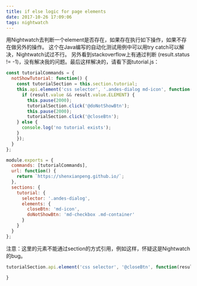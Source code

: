 ```yaml
---
title: if else logic for page elements
date: 2017-10-26 17:09:06
tags: nightwatch
---
```


用Nightwatch去判断一个element是否存在，如果存在执行如下操作，如果不存在做另外的操作。
这个在Java编写的自动化测试用例中可以用try catch可以解决，Nightwatch试过不行。
另外看到stackoverflow上有通过判断 (result.status != -1)，没有解决我的问题。最后这样解决的，请看下面tutorial.js：
```javascript
const tutorialCommands = {
  notShowTutorial: function() {
    const tutorialSection = this.section.tutorial;
    this.api.element('css selector', '.andes-dialog md-icon', function(result) {
      if (result.value && result.value.ELEMENT) {
        this.pause(2000);
        tutorialSection.click('@doNotShowBtn');
        this.pause(2000);
        tutorialSection.click('@closeBtn');
    } else {
      console.log('no tutorial exists');
    }
    });
  }
};

module.exports = {
  commands: [tutorialCommands],
  url: function() {
    return `https://shenxianpeng.github.io/`;
  },
  sections: {
    tutorial: {
      selector: '.andes-dialog',
      elements: {
        closeBtn: 'md-icon',
        doNotShowBtn: 'md-checkbox .md-container'
      }
    }
  }
};
```
注意：这里的元素不能通过section的方式引用，例如这样，怀疑这是Nightwatch的bug。
```javascript
tutorialSection.api.element('css selector', '@closeBtn', function(result) {

}
```